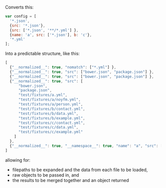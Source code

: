 Converts this:

```js
var config = [
  '*.json',
  {src: '*.json'},
  {src: ['*.json', '**/*.yml'] },
  {name: 'a', src: ['*.json'], b: 'c'},
  '*.yml'
];
```

Into a predictable structure, like this:


```js
[
  {"__normalized__": true, "nomatch": ["*.yml"] },
  {"__normalized__": true, "src": ["bower.json", "package.json"] },
  {"__normalized__": true, "src": ["bower.json", "package.json"] },
  {"__normalized__": true, "src": [
      "bower.json",
      "package.json",
      "test/fixtures/a.yml",
      "test/fixtures/a/noyfm.yml",
      "test/fixtures/a/person.yml",
      "test/fixtures/b/contact.yml",
      "test/fixtures/b/data.yml",
      "test/fixtures/b/example.yml",
      "test/fixtures/c/contact.yml",
      "test/fixtures/c/data.yml",
      "test/fixtures/c/example.yml"
    ]
  },
  {"__normalized__": true, "__namespace__": true, "name": "a", "src": ["bower.json", "package.json"], "b": "c" }
]
```
allowing for:

* filepaths to be expanded and the data from each file to be loaded,
* raw objects to be passed in, and
* the results to be merged together and an object returned
